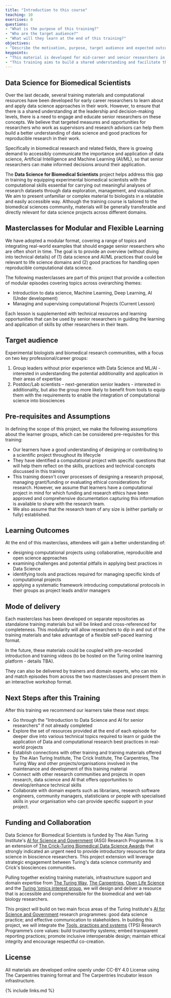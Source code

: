 ```yaml
---
title: "Introduction to this course"
teaching: 10
exercises: 0
questions:
- "What is the purpose of this training?"
- "Who are the target audience?"
- "What will they learn at the end of this training?"
objectives:
- "Describe the motivation, purpose, target audience and expected outcome of this training"
keypoints:
- "This material is developed for mid-career and senior researchers in  biomedical and biosciences fields."
- "This training aims to build a shared understanding and facilitate the integration of computational reproducibility in data science."
---
```


## Data Science for Biomedical Scientists

Over the last decade, several training materials and computational resources have been developed for early career researchers to learn about and apply data science approaches in their work. However, to ensure that there is a shared understanding at the leadership and decision-making levels, there is a need to engage and educate senior researchers on these concepts. We believe that targeted measures and opportunities for researchers who work as supervisors and research advisors can help them build a better understanding of data science and good practices for reproducible research in their work.

Specifically in biomedical research and related fields, there is growing demand to accessibly communicate the importance and application of data science, Artificial Intelligence and Machine Learning (AI/ML), so that senior researchers can make informed decisions around their application.

The **Data Science for Biomedical Scientists** project helps address this gap in training by equipping experimental biomedical scientists with the computational skills essential for carrying out meaningful analyses of research datasets through data exploration, management, and visualisation. We aim to present unfamiliar or complex material to biologists in a relatable and easily accessible way. Although the training course is tailored to the biomedical sciences community, materials will be generally transferable and directly relevant for data science projects across different domains.

## Masterclasses for Modular and Flexible Learning

We have adopted a modular format, covering a range of topics and integrating real-world examples that should engage senior researchers who are often short in time. The goal is to provide an overview (without diving into technical details) of (1) data science and AI/ML practices that could be relevant to life science domains and (2) good practices for handling open reproducible computational data science.

The following masterclasses are part of this project that provide a collection of modular episodes covering topics across overarching themes:

-   Introduction to data science, Machine Learning, Deep Learning, AI (Under development)
-   Managing and supervising computational Projects (Current Lesson)

Each lesson is supplemented with technical resources and learning opportunities that can be used by senior researchers in guiding the learning and application of skills by other researchers in their team.

## Target audience

Experimental biologists and biomedical research communities, with a focus on two key professional/career groups:

1.  Group leaders without prior experience with Data Science and ML/AI - interested in understanding the potential additionality and application in their areas of expertise
2.  Postdoc/Lab scientists – next-generation senior leaders - interested in additionality, but also the group more likely to benefit from tools to equip them with the requirements to enable the integration of computational science into biosciences

## Pre-requisites and Assumptions

In defining the scope of this project, we make the following assumptions about the learner groups, which can be considered pre-requisites for this training:

- Our learners have a good understanding of designing or contributing to a scientific project throughout its lifecycle
- They have identified a computational project with specific questions that will help them reflect on the skills, practices and technical concepts discussed in this training
- This training doesn't cover processes of designing a research proposal, managing grant/funding or evaluating ethical considerations for research. However, we assume that learners have a computational project in mind for which funding and research ethics have been approved and comprehensive documentation capturing this information is available to share with the research team.
- We also assume that the research team of any size is (either partially or fully) established.

## Learning Outcomes

At the end of this masterclass, attendees will gain a better understanding of:

-  designing computational projects using collaborative, reproducible and open science approaches
-  examining challenges and potential pitfalls in applying best practices in Data Science
-  identifying tools and practices required for managing specific kinds of computational projects
-  applying a systematic framework introducing computational protocols in their groups as project leads and/or managers

## Mode of delivery

Each masterclass has been developed on separate repositories as standalone training materials but will be linked and cross-referenced for completeness. This modularity will allow researchers to dip in and out of the training materials and take advantage of a flexible self-paced learning format.

In the future, these materials could be coupled with pre-recorded introduction and training videos (to be hosted on the Turing online learning platform - details TBA).

They can also be delivered by trainers and domain experts, who can mix and match episodes from across the two masterclasses and present them in an interactive workshop format.

## Next Steps after this Training

After this training we recommend our learners take these next steps:

-   Go through the "Introduction to Data Science and AI for senior researchers" if not already completed
-   Explore the set of resources provided at the end of each episode for deeper dive into various technical topics required to learn or guide the application of Data and computational research best practices in real-world projects
-   Establish connections with other training and training materials offered by The Alan Turing Institute, The Crick Institute, The Carpentries, The Turing Way and other projects/organisations involved in the maintenance and development of this training material
-   Connect with other research communities and projects in open research, data science and AI that offers opportunities to develop/enhance technical skills
-   Collaborate with domain experts such as librarians, research software engineers, community managers, statisticians or people with specialised skills in your organisation who can provide specific support in your project.

## Funding and Collaboration

Data Science for Biomedical Scientists is funded by The Alan Turing Institute's [AI for Science and Government](https://www.turing.ac.uk/research/asg) (ASG) Research Programme. It is an extension of [The Crick-Turing Biomedical Data Science Awards](https://www.turing.ac.uk/research/research-projects/crick-turing-biomedical-data-science-awards) that strongly indicated an urgent need to provide introductory resources for data science in bioscience researchers. This project extension will leverage strategic engagement between Turing's data science community and Crick's biosciences communities.

Pulling together existing training materials, infrastructure support and domain expertise from [The Turing Way](https://the-turing-way.netlify.app/), [The Carpentries](https://carpentries.org/), [Open Life Science](https://openlifesci.org/) and the [Turing ‘omics interest group](https://www.turing.ac.uk/research/interest-groups/omics-data-generation-and-analysis-group), we will design and deliver a resource that is accessible and comprehensible for the biomedical and wet-lab biology researchers.

This project will build on two main focus areas of the Turing Institute's [AI for Science and Government](https://www.turing.ac.uk/research/asg) research programmes: good data science practice; and effective communication to stakeholders. In building this project, we will integrate the [Tools, practices and systems](https://www.turing.ac.uk/work-turing/tools-practices-and-systems-open-leadership-team-call-volunteering) (TPS) Research Programme’s core values: build trustworthy systems; embed transparent reporting practices; promote inclusive interoperable design; maintain ethical integrity and encourage respectful co-creation.

## License

All materials are developed online openly under CC-BY 4.0 License using The Carpentries training format and The Carpentries Incubator lesson infrastructure.

{% include links.md %}
